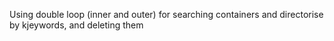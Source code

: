 Using double loop (inner and outer) for searching containers and directorise by kjeywords, and deleting them 
